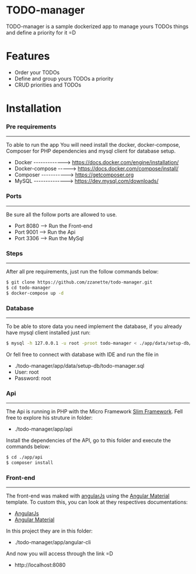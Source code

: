 # TODO-manager

TODO-manager is a sample dockerized app to manage yours TODOs things and define a priority for it =D

# Features
  - Order your TODOs
  - Define and group yours TODOs a priority
  - CRUD priorities and TODOs

# Installation

### Pre requirements
---------------------------------------
To able to run the app You will need install the docker, docker-compose, Composer for PHP dependencies and mysql client for database setup.
 - Docker -------------> https://docs.docker.com/engine/installation/ 
 - Docker-compose -----> https://docs.docker.com/compose/install/
 - Composer -----------> https://getcomposer.org
 - MySQL --------------> https://dev.mysql.com/downloads/ 
### Ports
--------------------------------------
Be sure all the follow ports are allowed to use.
 - Port 8080 --> Run the Front-end
 - Port 9001 --> Run the Api
 - Port 3306 --> Run the MySql 

### Steps
-----------------------------------
After all pre requirements, just run the follow commands below:
```sh
$ git clone https://github.com/zzanette/todo-manager.git
$ cd todo-manager
$ docker-compose up -d
```
### Database
--------------------------------------
To be able to store data you need implement the database, if you already have mysql client installed just run:
```sh
$ mysql -h 127.0.0.1 -u root -proot todo-manager < ./app/data/setup-db/todo-manager.sql
```
Or fell free to connect with database with IDE and run the file in 
- ./todo-manager/app/data/setup-db/todo-manager.sql
- User: root
- Password: root

### Api
---------------------------------------
The Api is running in PHP with the Micro Framework [Slim Framework](https://www.slimframework.com/docs/). Fell free to explore his struture in folder:
- ./todo-manager/app/api

Install the dependencies of the API, go to this folder and execute the commands below:
```sh
$ cd ./app/api
$ composer install
```
### Front-end
-------------------------------------
The front-end was maked with [angularJs](https://angularjs.org/) using the [Angular Material](https://github.com/angular/material) template. To custom this, you can look at they respectives documentations:
- [AngularJs](https://docs.angularjs.org/guide)
- [Angular Material](https://github.com/angular/material)

In this project they are in this folder:
- ./todo-manager/app/angular-cli


And now you will access through the link =D

- http://localhost:8080













